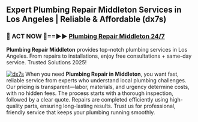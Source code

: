 ## Expert Plumbing Repair Middleton Services in Los Angeles | Reliable & Affordable (dx7s)  

<h3>🚿 ACT NOW 🌟==►► <a href="https://tinyurl.com/2ne6vx2x" rel="nofollow">Plumbing Repair Middleton 24/7</a></h3>

**Plumbing Repair Middleton** provides top-notch plumbing services in Los Angeles. From repairs to installations, enjoy free consultations + same-day service. Trusted Solutions 2025!

[![dx7s](https://i.imgur.com/4PFF4AK.jpeg)](https://tinyurl.com/2ne6vx2x)
When you need **Plumbing Repair in Middleton**, you want fast, reliable service from experts who understand local plumbing challenges. Our pricing is transparent—labor, materials, and urgency determine costs, with no hidden fees. The process starts with a thorough inspection, followed by a clear quote. Repairs are completed efficiently using high-quality parts, ensuring long-lasting results. Trust us for professional, friendly service that keeps your plumbing running smoothly.